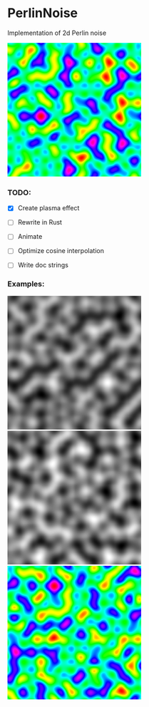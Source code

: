 PerlinNoise
===========
Implementation of 2d Perlin noise

![preview](img/example5.png)

### TODO:  
* [X] Create plasma effect
* [ ] Rewrite in Rust
* [ ] Animate
* [ ] Optimize cosine interpolation
* [ ] Write doc strings


### Examples:
![example 2](img/example1.png)
![example 3](img/example2.png)
![example 5](img/example4.png)
